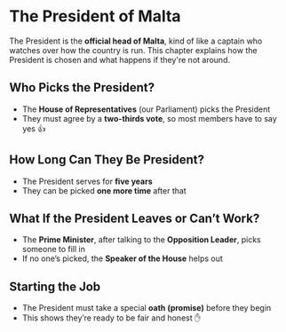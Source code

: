 # The President of Malta

The President is the **official head of Malta**, kind of like a captain who watches over how the country is run. This chapter explains how the President is chosen and what happens if they're not around.

## Who Picks the President?

- The **House of Representatives** (our Parliament) picks the President
- They must agree by a **two-thirds vote**, so most members have to say yes 👍

## How Long Can They Be President?

- The President serves for **five years**
- They can be picked **one more time** after that

## What If the President Leaves or Can’t Work?

- The **Prime Minister**, after talking to the **Opposition Leader**, picks someone to fill in
- If no one’s picked, the **Speaker of the House** helps out

## Starting the Job

- The President must take a special **oath (promise)** before they begin
- This shows they’re ready to be fair and honest ✋

